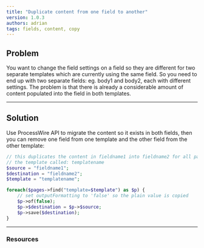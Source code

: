 ```yaml
---
title: "Duplicate content from one field to another"
version: 1.0.3
authors: adrian
tags: fields, content, copy
---
```


## Problem

You want to change the field settings on a field so they are different for two separate templates which are currently using the same field. So you need to end up with two separate fields: eg. body1 and body2, each with different settings. The problem is that there is already a considerable amount of content populated into the field in both templates.

---

## Solution

Use ProcessWire API to migrate the content so it exists in both fields, then you can remove one field from one template and the other field from the other template:

```php
// this duplicates the content in fieldname1 into fieldname2 for all pages with
// the template called: templatename
$source = "fieldname1";
$destination = "fieldname2";
$template = "templatename";

foreach($pages->find("template=$template") as $p) {
    // set outputFormatting to 'false' so the plain value is copied
    $p->of(false);
    $p->$destination = $p->$source;
    $p->save($destination);
}
```

---

### Resources
